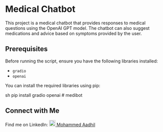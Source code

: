 # Medical Chatbot

This project is a medical chatbot that provides responses to medical questions using the OpenAI GPT model. The chatbot can also suggest medications and advice based on symptoms provided by the user.

## Prerequisites

Before running the script, ensure you have the following libraries installed:

- `gradio`
- `openai`

You can install the required libraries using pip:

sh
pip install gradio openai
#   m e d i b o t 
 
 <h2>Connect with Me</h2>
<p>Find me on LinkedIn: 
    <a href="https://linkedin.com/in/mohammed-aadhil-144245259" target="_blank">
        <img src="https://github.com/user-attachments/assets/a388191c-6399-4689-b05f-8e8fbf565b76" width="20" height="20" alt="LinkedIn Logo">
        Mohammed Aadhil
    </a>
</p>
